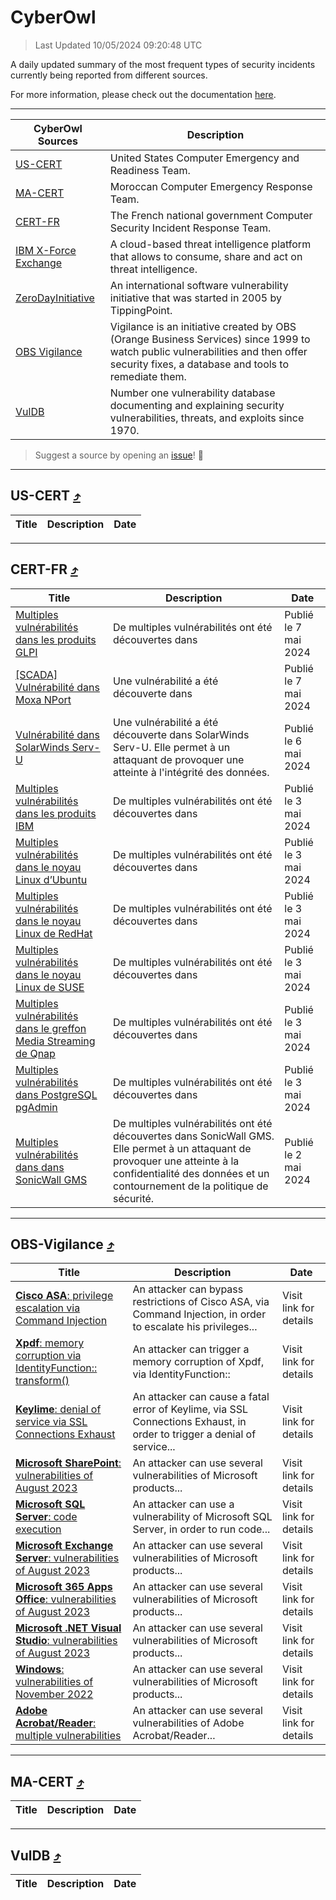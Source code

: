 
 <div id='top'></div>

# CyberOwl

 > Last Updated 10/05/2024 09:20:48 UTC
 
 A daily updated summary of the most frequent types of security incidents currently being reported from different sources.
 
 For more information, please check out the documentation [here](./docs/README.md).
 
 ---
 |CyberOwl Sources|Description|
 |---|---|
 |[US-CERT](#us-cert-arrow_heading_up)|United States Computer Emergency and Readiness Team.|
 |[MA-CERT](#ma-cert-arrow_heading_up)|Moroccan Computer Emergency Response Team.|
 |[CERT-FR](#cert-fr-arrow_heading_up)|The French national government Computer Security Incident Response Team.|
 |[IBM X-Force Exchange](#ibmcloud-arrow_heading_up)|A cloud-based threat intelligence platform that allows to consume, share and act on threat intelligence.|
 |[ZeroDayInitiative](#zerodayinitiative-arrow_heading_up)|An international software vulnerability initiative that was started in 2005 by TippingPoint.|
 |[OBS Vigilance](#obs-vigilance-arrow_heading_up)|Vigilance is an initiative created by OBS (Orange Business Services) since 1999 to watch public vulnerabilities and then offer security fixes, a database and tools to remediate them.|
 |[VulDB](#vuldb-arrow_heading_up)|Number one vulnerability database documenting and explaining security vulnerabilities, threats, and exploits since 1970.|
 
 > Suggest a source by opening an [issue](https://github.com/karimhabush/cyberowl/issues)! :raised_hands:
 ---

## US-CERT [:arrow_heading_up:](#cyberowl)

 |Title|Description|Date|
 |---|---|---|
 
 ---

## CERT-FR [:arrow_heading_up:](#cyberowl)

 |Title|Description|Date|
 |---|---|---|
 |[Multiples vulnérabilités dans les produits GLPI](https://www.cert.ssi.gouv.fr/avis/CERTFR-2024-AVI-0369/)|De multiples vulnérabilités ont été découvertes dans |Publié le 7 mai 2024|
 |[[SCADA] Vulnérabilité dans Moxa NPort](https://www.cert.ssi.gouv.fr/avis/CERTFR-2024-AVI-0368/)|Une vulnérabilité a été découverte dans|Publié le 7 mai 2024|
 |[Vulnérabilité dans SolarWinds Serv-U](https://www.cert.ssi.gouv.fr/avis/CERTFR-2024-AVI-0367/)|Une vulnérabilité a été découverte dans SolarWinds Serv-U. Elle permet à un attaquant de provoquer une atteinte à l'intégrité des données.|Publié le 6 mai 2024|
 |[Multiples vulnérabilités dans les produits IBM](https://www.cert.ssi.gouv.fr/avis/CERTFR-2024-AVI-0366/)|De multiples vulnérabilités ont été découvertes dans |Publié le 3 mai 2024|
 |[Multiples vulnérabilités dans le noyau Linux d’Ubuntu](https://www.cert.ssi.gouv.fr/avis/CERTFR-2024-AVI-0365/)|De multiples vulnérabilités ont été découvertes dans |Publié le 3 mai 2024|
 |[Multiples vulnérabilités dans le noyau Linux de RedHat](https://www.cert.ssi.gouv.fr/avis/CERTFR-2024-AVI-0364/)|De multiples vulnérabilités ont été découvertes dans |Publié le 3 mai 2024|
 |[Multiples vulnérabilités dans le noyau Linux de SUSE](https://www.cert.ssi.gouv.fr/avis/CERTFR-2024-AVI-0363/)|De multiples vulnérabilités ont été découvertes dans |Publié le 3 mai 2024|
 |[Multiples vulnérabilités dans le greffon Media Streaming de Qnap](https://www.cert.ssi.gouv.fr/avis/CERTFR-2024-AVI-0362/)|De multiples vulnérabilités ont été découvertes dans|Publié le 3 mai 2024|
 |[Multiples vulnérabilités dans PostgreSQL pgAdmin](https://www.cert.ssi.gouv.fr/avis/CERTFR-2024-AVI-0361/)|De multiples vulnérabilités ont été découvertes dans |Publié le 3 mai 2024|
 |[Multiples vulnérabilités dans dans SonicWall GMS](https://www.cert.ssi.gouv.fr/avis/CERTFR-2024-AVI-0360/)|De multiples vulnérabilités ont été découvertes dans SonicWall GMS. Elle permet à un attaquant de provoquer une atteinte à la confidentialité des données et un contournement de la politique de sécurité.|Publié le 2 mai 2024|
 
 ---

## OBS-Vigilance [:arrow_heading_up:](#cyberowl)

 |Title|Description|Date|
 |---|---|---|
 |[<a href="https://vigilance.fr/vulnerability/Cisco-ASA-privilege-escalation-via-Command-Injection-44139" class="noirorange"><b>Cisco ASA</b>: privilege escalation via Command Injection</a>](https://vigilance.fr/vulnerability/Cisco-ASA-privilege-escalation-via-Command-Injection-44139)|An attacker can bypass restrictions of Cisco ASA, via Command Injection, in order to escalate his privileges...|Visit link for details|
 |[<a href="https://vigilance.fr/vulnerability/Xpdf-memory-corruption-via-IdentityFunction-transform-41978" class="noirorange"><b>Xpdf</b>: memory corruption via IdentityFunction::<wbr>transform()</wbr></a>](https://vigilance.fr/vulnerability/Xpdf-memory-corruption-via-IdentityFunction-transform-41978)|An attacker can trigger a memory corruption of Xpdf, via IdentityFunction::|Visit link for details|
 |[<a href="https://vigilance.fr/vulnerability/Keylime-denial-of-service-via-SSL-Connections-Exhaust-41977" class="noirorange"><b>Keylime</b>: denial of service via SSL Connections Exhaust</a>](https://vigilance.fr/vulnerability/Keylime-denial-of-service-via-SSL-Connections-Exhaust-41977)|An attacker can cause a fatal error of Keylime, via SSL Connections Exhaust, in order to trigger a denial of service...|Visit link for details|
 |[<a href="https://vigilance.fr/vulnerability/Microsoft-SharePoint-vulnerabilities-of-August-2023-41972" class="noirorange"><b>Microsoft SharePoint</b>: vulnerabilities of August 2023</a>](https://vigilance.fr/vulnerability/Microsoft-SharePoint-vulnerabilities-of-August-2023-41972)|An attacker can use several vulnerabilities of Microsoft products...|Visit link for details|
 |[<a href="https://vigilance.fr/vulnerability/Microsoft-SQL-Server-code-execution-41971" class="noirorange"><b>Microsoft SQL Server</b>: code execution</a>](https://vigilance.fr/vulnerability/Microsoft-SQL-Server-code-execution-41971)|An attacker can use a vulnerability of Microsoft SQL Server, in order to run code...|Visit link for details|
 |[<a href="https://vigilance.fr/vulnerability/Microsoft-Exchange-Server-vulnerabilities-of-August-2023-41970" class="noirorange"><b>Microsoft Exchange Server</b>: vulnerabilities of August 2023</a>](https://vigilance.fr/vulnerability/Microsoft-Exchange-Server-vulnerabilities-of-August-2023-41970)|An attacker can use several vulnerabilities of Microsoft products...|Visit link for details|
 |[<a href="https://vigilance.fr/vulnerability/Microsoft-365-Apps-Office-vulnerabilities-of-August-2023-41969" class="noirorange"><b>Microsoft 365 Apps  Office</b>: vulnerabilities of August 2023</a>](https://vigilance.fr/vulnerability/Microsoft-365-Apps-Office-vulnerabilities-of-August-2023-41969)|An attacker can use several vulnerabilities of Microsoft products...|Visit link for details|
 |[<a href="https://vigilance.fr/vulnerability/Microsoft-NET-Visual-Studio-vulnerabilities-of-August-2023-41968" class="noirorange"><b>Microsoft .NET  Visual Studio</b>: vulnerabilities of August 2023</a>](https://vigilance.fr/vulnerability/Microsoft-NET-Visual-Studio-vulnerabilities-of-August-2023-41968)|An attacker can use several vulnerabilities of Microsoft products...|Visit link for details|
 |[<a href="https://vigilance.fr/vulnerability/Windows-vulnerabilities-of-November-2022-39873" class="noirorange"><b>Windows</b>: vulnerabilities of November 2022</a>](https://vigilance.fr/vulnerability/Windows-vulnerabilities-of-November-2022-39873)|An attacker can use several vulnerabilities of Microsoft products...|Visit link for details|
 |[<a href="https://vigilance.fr/vulnerability/Adobe-Acrobat-Reader-multiple-vulnerabilities-41960" class="noirorange"><b>Adobe Acrobat/Reader</b>: multiple vulnerabilities</a>](https://vigilance.fr/vulnerability/Adobe-Acrobat-Reader-multiple-vulnerabilities-41960)|An attacker can use several vulnerabilities of Adobe Acrobat/Reader...|Visit link for details|
 
 ---

## MA-CERT [:arrow_heading_up:](#cyberowl)

 |Title|Description|Date|
 |---|---|---|
 
 ---

## VulDB [:arrow_heading_up:](#cyberowl)

 |Title|Description|Date|
 |---|---|---|
 